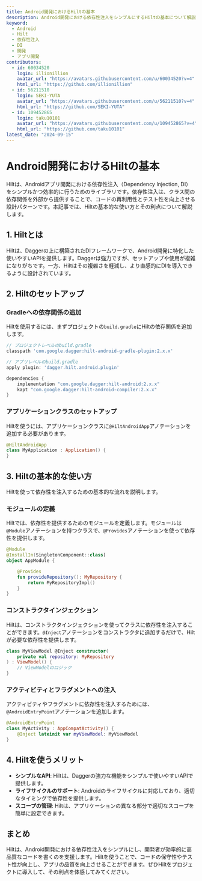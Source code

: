 ```yaml
---
title: Android開発におけるHiltの基本
description: Android開発における依存性注入をシンプルにするHiltの基本について解説します。Hiltを使って効率的で保守性の高いコードを作成しましょう。
keyword:
  - Android
  - Hilt
  - 依存性注入
  - DI
  - 開発
  - アプリ開発
contributors:
  - id: 60034520
    login: illionillion
    avatar_url: "https://avatars.githubusercontent.com/u/60034520?v=4"
    html_url: "https://github.com/illionillion"
  - id: 56211510
    login: SEKI-YUTA
    avatar_url: "https://avatars.githubusercontent.com/u/56211510?v=4"
    html_url: "https://github.com/SEKI-YUTA"
  - id: 109452865
    login: taku10101
    avatar_url: "https://avatars.githubusercontent.com/u/109452865?v=4"
    html_url: "https://github.com/taku10101"
latest_date: "2024-09-15"
---
```


# Android開発におけるHiltの基本

Hiltは、Androidアプリ開発における依存性注入（Dependency Injection, DI）をシンプルかつ効率的に行うためのライブラリです。依存性注入は、クラス間の依存関係を外部から提供することで、コードの再利用性とテスト性を向上させる設計パターンです。本記事では、Hiltの基本的な使い方とその利点について解説します。

## 1. Hiltとは

Hiltは、Daggerの上に構築されたDIフレームワークで、Android開発に特化した使いやすいAPIを提供します。Daggerは強力ですが、セットアップや使用が複雑になりがちです。一方、Hiltはその複雑さを軽減し、より直感的にDIを導入できるように設計されています。

## 2. Hiltのセットアップ

### Gradleへの依存関係の追加

Hiltを使用するには、まずプロジェクトの`build.gradle`にHiltの依存関係を追加します。

```gradle
// プロジェクトレベルのbuild.gradle
classpath 'com.google.dagger:hilt-android-gradle-plugin:2.x.x'

// アプリレベルのbuild.gradle
apply plugin: 'dagger.hilt.android.plugin'

dependencies {
    implementation "com.google.dagger:hilt-android:2.x.x"
    kapt "com.google.dagger:hilt-android-compiler:2.x.x"
}
```

### アプリケーションクラスのセットアップ

Hiltを使うには、アプリケーションクラスに`@HiltAndroidApp`アノテーションを追加する必要があります。

```kotlin
@HiltAndroidApp
class MyApplication : Application() {
}
```

## 3. Hiltの基本的な使い方

Hiltを使って依存性を注入するための基本的な流れを説明します。

### モジュールの定義

Hiltでは、依存性を提供するためのモジュールを定義します。モジュールは`@Module`アノテーションを持つクラスで、`@Provides`アノテーションを使って依存性を提供します。

```kotlin
@Module
@InstallIn(SingletonComponent::class)
object AppModule {

    @Provides
    fun provideRepository(): MyRepository {
        return MyRepositoryImpl()
    }
}
```

### コンストラクタインジェクション

Hiltは、コンストラクタインジェクションを使ってクラスに依存性を注入することができます。`@Inject`アノテーションをコンストラクタに追加するだけで、Hiltが必要な依存性を提供します。

```kotlin
class MyViewModel @Inject constructor(
    private val repository: MyRepository
) : ViewModel() {
    // ViewModelのロジック
}
```

### アクティビティとフラグメントへの注入

アクティビティやフラグメントに依存性を注入するためには、`@AndroidEntryPoint`アノテーションを追加します。

```kotlin
@AndroidEntryPoint
class MyActivity : AppCompatActivity() {
    @Inject lateinit var myViewModel: MyViewModel
}
```

## 4. Hiltを使うメリット

- **シンプルなAPI**: Hiltは、Daggerの強力な機能をシンプルで使いやすいAPIで提供します。
- **ライフサイクルのサポート**: Androidのライフサイクルに対応しており、適切なタイミングで依存性を提供します。
- **スコープの管理**: Hiltは、アプリケーションの異なる部分で適切なスコープを簡単に設定できます。

## まとめ

Hiltは、Android開発における依存性注入をシンプルにし、開発者が効率的に高品質なコードを書くのを支援します。Hiltを使うことで、コードの保守性やテスト性が向上し、アプリの品質を向上させることができます。ぜひHiltをプロジェクトに導入して、その利点を体感してみてください。
